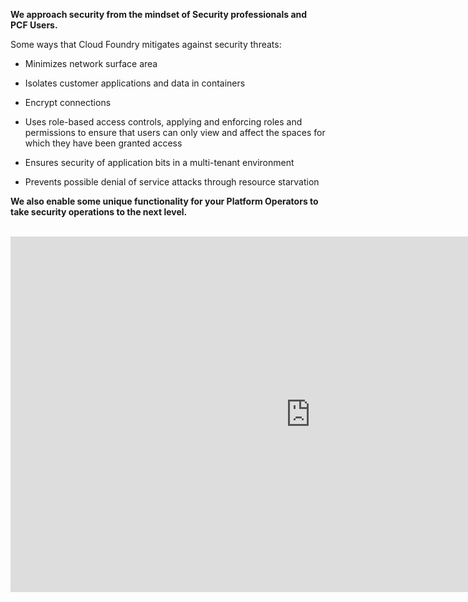 **We approach security from the mindset of Security professionals and PCF Users.**

Some ways that Cloud Foundry mitigates against security threats:

- Minimizes network surface area

- Isolates customer applications and data in containers

- Encrypt connections

- Uses role-based access controls, applying and enforcing roles and permissions to ensure that users can only view and affect the spaces for which they have been granted access

- Ensures security of application bits in a multi-tenant environment

- Prevents possible denial of service attacks through resource starvation

**We also enable some unique functionality for your Platform Operators to take security operations to the next level.**
<br>
<br>

<iframe src="https://docs.google.com/presentation/d/e/2PACX-1vTIanaWAOHEakoDdmqDpGtmGSjkMKFw_HAFtchejJyMN4pNazn9LqMNz1gu3fxAYrVcsi6H8WbyRSin/embed?start=false&loop=false&delayms=3000" frameborder="0" width="960" height="569" allowfullscreen="true" mozallowfullscreen="true" webkitallowfullscreen="true"></iframe>
